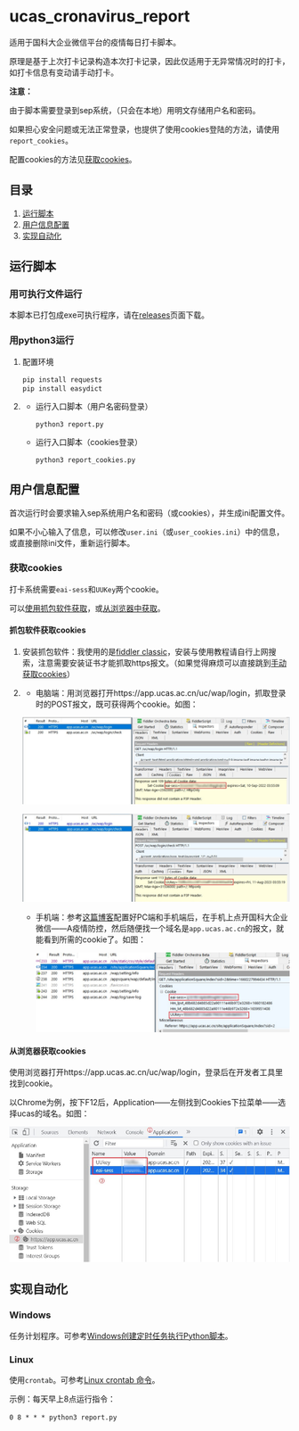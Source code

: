 # ucas_cronavirus_report

适用于国科大企业微信平台的疫情每日打卡脚本。

原理是基于上次打卡记录构造本次打卡记录，因此仅适用于无异常情况时的打卡，如打卡信息有变动请手动打卡。

**注意：**

由于脚本需要登录到sep系统，（只会在本地）用明文存储用户名和密码。

如果担心安全问题或无法正常登录，也提供了使用cookies登陆的方法，请使用`report_cookies`。

配置cookies的方法见[获取cookies](#获取cookies)。

## 目录

1. [运行脚本](#运行脚本)
2. [用户信息配置](#用户信息配置)
3. [实现自动化](#实现自动化)

## 运行脚本

### 用可执行文件运行

本脚本已打包成exe可执行程序，请在[releases](https://github.com/barryZZJ/ucas_cronavirus_report/releases)页面下载。

### 用python3运行
1. 配置环境

   ```
   pip install requests
   pip install easydict
   ```

2. - 运行入口脚本（用户名密码登录）

     ```
     python3 report.py
     ```

   - 运行入口脚本（cookies登录）

     ```
     python3 report_cookies.py
     ```

## 用户信息配置

首次运行时会要求输入sep系统用户名和密码（或cookies），并生成ini配置文件。

如果不小心输入了信息，可以修改`user.ini`（或`user_cookies.ini`）中的信息，或直接删除ini文件，重新运行脚本。

### 获取cookies

打卡系统需要`eai-sess`和`UUKey`两个cookie。

可以[使用抓包软件获取](#抓包软件获取cookies)，或[从浏览器中获取](从浏览器获取cookies)。

#### 抓包软件获取cookies

1. 安装抓包软件：我使用的是[fiddler classic](https://www.telerik.com/fiddler)，安装与使用教程请自行上网搜索，注意需要安装证书才能抓取https报文。（如果觉得麻烦可以直接跳到[手动获取cookies](#手动获取cookies)）

2. - 电脑端：用浏览器打开https://app.ucas.ac.cn/uc/wap/login，抓取登录时的POST报文，既可获得两个cookie。如图：

   ![eai-sess](./README.assets/cookies_pc1.jpg)

   ![UUKey](./README.assets/cookies_pc2.jpg)

   - 手机端：参考[这篇博客](https://www.cnblogs.com/mmz-tester/p/11125007.html)配置好PC端和手机端后，在手机上点开国科大企业微信——A疫情防控，然后随便找一个域名是`app.ucas.ac.cn`的报文，就能看到所需的cookie了。如图：

     ![cookies_phone](./README.assets/cookies_phone.jpg)


#### 从浏览器获取cookies
使用浏览器打开https://app.ucas.ac.cn/uc/wap/login，登录后在开发者工具里找到cookie。

以Chrome为例，按下F12后，Application——左侧找到Cookies下拉菜单——选择ucas的域名。如图：

![cookies_browser](./README.assets/cookies_browser.jpg)


## 实现自动化
### Windows
任务计划程序。可参考[Windows创建定时任务执行Python脚本](https://blog.csdn.net/u012849872/article/details/82719372)。

### Linux
使用`crontab`。可参考[Linux crontab 命令](https://www.runoob.com/linux/linux-comm-crontab.html)。

示例：每天早上8点运行指令：

`0 8 * * * python3 report.py`
